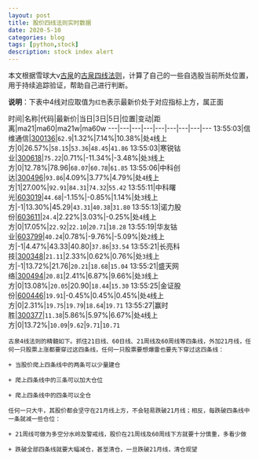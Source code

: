 ```yaml
---
layout: post
title: 股价四线法则实时数据
date: 2020-5-10
categories: blog
tags: [python,stock]
description: stock index alert
---
```



本文根据雪球大v[古泉](https://xueqiu.com/u/7148646888)的[古泉四线法则](https://xueqiu.com/7148646888/130498192)，计算了自己的一些自选股当前所处位置，用于持续追踪验证，帮助自己进行判断。

**说明**：下表中4线对应取值为`红色`表示最新价处于对应指标上方，属正面

时间|名称|代码|最新价|当日|3日|5日|位置|变动|距离|ma21|ma60|ma21w|ma60w
---|---|---|---|---|---|---|---|---
13:55:03|信维通信|[300136](https://xueqiu.com/S/SZ300136)|`62.9`|1.32%|7.14%|10.38%|处`4`线上方|0|26.57%|`58.15`|`53.36`|`48.45`|`41.86`
13:55:03|寒锐钴业|[300618](https://xueqiu.com/S/SZ300618)|`75.22`|0.71%|-11.34%|-3.48%|处`3`线上方|0|12.78%|78.96|`68.07`|`60.78`|`61.85`
13:55:06|中科创达|[300496](https://xueqiu.com/S/SZ300496)|`93.86`|4.09%|3.77%|4.79%|处`4`线上方|1|27.00%|`92.91`|`84.31`|`74.32`|`55.42`
13:55:11|中科曙光|[603019](https://xueqiu.com/S/SH603019)|`44.68`|-1.15%|-0.85%|1.14%|处`3`线上方|-1|13.30%|45.29|`43.31`|`40.38`|`31.80`
13:55:13|诺力股份|[603611](https://xueqiu.com/S/SH603611)|`24.4`|2.22%|3.03%|-0.25%|处`4`线上方|0|17.05%|`22.92`|`22.10`|`20.71`|`18.28`
13:55:19|华友钴业|[603799](https://xueqiu.com/S/SH603799)|`40.24`|0.78%|-9.76%|-5.09%|处`2`线上方|-1|4.47%|43.33|40.80|`37.86`|`33.54`
13:55:21|长亮科技|[300348](https://xueqiu.com/S/SZ300348)|`21.11`|2.33%|0.62%|0.76%|处`3`线上方|-1|13.72%|21.76|`20.21`|`18.68`|`15.04`
13:55:21|盛天网络|[300494](https://xueqiu.com/S/SZ300494)|`20.81`|2.41%|6.87%|9.66%|处`3`线上方|0|13.08%|`20.05`|20.90|`18.44`|`15.30`
13:55:25|金证股份|[600446](https://xueqiu.com/S/SH600446)|`19.91`|-0.45%|0.45%|0.45%|处`4`线上方|0|2.31%|`19.75`|`19.79`|`18.64`|`19.71`
13:55:27|赢时胜|[300377](https://xueqiu.com/S/SZ300377)|`11.38`|5.86%|5.97%|6.67%|处`4`线上方|0|13.72%|`10.09`|`9.62`|`9.71`|`10.71`

```
古泉4线法则的精髓如下。抓住21日线、60日线、21周线及60周线等四条线，外加21月线，任何一只股票上涨都要穿过这四条线，任何一只股票要想爆雷也要先下穿过这四条线：

+ 当股价爬上四条线中的两条可以少量建仓

+ 爬上四条线中的三条可以加大仓位

+ 爬上四条线中的四条可以全仓

任何一只大牛，其股价都会坚守在21月线上方，不会轻易跌破21月线；相反，每跌破四条线中一条就减一些仓位：

+ 21周线可做为多空分水岭及警戒线，股价在21周线及60周线下方就要十分慎重，多看少做

+ 跌破全部四条线就要大幅减仓，甚至清仓，一旦跌破21月线，清仓观望
```